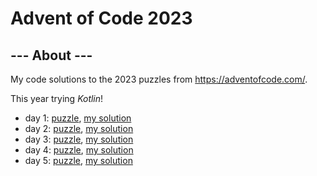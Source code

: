 # Advent of Code 2023

## --- About ---

My code solutions to the 2023 puzzles from https://adventofcode.com/.

This year trying _*Kotlin*_!

- day 1: [puzzle](https://adventofcode.com/2023/day/1), [my solution](./src/main/kotlin/adventofcode/Day1.kt)
- day 2: [puzzle](https://adventofcode.com/2023/day/2), [my solution](./src/main/kotlin/adventofcode/Day2.kt)
- day 3: [puzzle](https://adventofcode.com/2023/day/3), [my solution](./src/main/kotlin/adventofcode/Day3.kt)
- day 4: [puzzle](https://adventofcode.com/2023/day/4), [my solution](./src/main/kotlin/adventofcode/Day4.kt)
- day 5: [puzzle](https://adventofcode.com/2023/day/5), [my solution](./src/main/kotlin/adventofcode/Day5.kt)